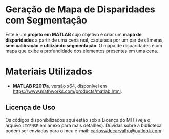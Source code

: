 # Geração de Mapa de Disparidades com Segmentação

Este é um **projeto em MATLAB** cujo objetivo é criar um **mapa de disparidades** a partir de uma cena real, capturada por um par de câmeras, **sem calibração** e **utilizando segmentação**. O mapa de disparidades é um mapa que exibe a profundidade dos elementos presentes em uma cena. 

# Materiais Utilizados

- **MATLAB R2017a**, versão x64, disponível em https://www.mathworks.com/products/matlab.html.

## Licença de Uso

Os códigos disponibilizados aqui estão sob a Licença do MIT (veja o arquivo `LICENSE` em anexo para mais detalhes). Dúvidas sobre a biblioteca podem ser enviadas para o meu e-mail: carloswdecarvalho@outlook.com.
